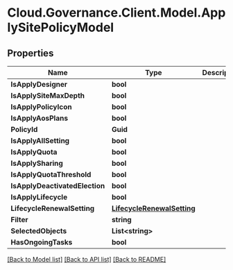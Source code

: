 # Cloud.Governance.Client.Model.ApplySitePolicyModel
## Properties

Name | Type | Description | Notes
------------ | ------------- | ------------- | -------------
**IsApplyDesigner** | **bool** |  | [optional] 
**IsApplySiteMaxDepth** | **bool** |  | [optional] 
**IsApplyPolicyIcon** | **bool** |  | [optional] 
**IsApplyAosPlans** | **bool** |  | [optional] 
**PolicyId** | **Guid** |  | [optional] 
**IsApplyAllSetting** | **bool** |  | [optional] 
**IsApplyQuota** | **bool** |  | [optional] 
**IsApplySharing** | **bool** |  | [optional] 
**IsApplyQuotaThreshold** | **bool** |  | [optional] 
**IsApplyDeactivatedElection** | **bool** |  | [optional] 
**IsApplyLifecycle** | **bool** |  | [optional] 
**LifecycleRenewalSetting** | [**LifecycleRenewalSetting**](LifecycleRenewalSetting.md) |  | [optional] 
**Filter** | **string** |  | [optional] 
**SelectedObjects** | **List&lt;string&gt;** |  | [optional] 
**HasOngoingTasks** | **bool** |  | [optional] 

[[Back to Model list]](../README.md#documentation-for-models) [[Back to API list]](../README.md#documentation-for-api-endpoints) [[Back to README]](../README.md)

